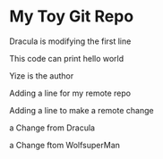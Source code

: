 # My Toy Git Repo

Dracula is modifying the first line

This code can print hello world

Yize is the author

Adding a line for my remote repo

Adding a line to make a remote change

a Change from Dracula

a Change ftom WolfsuperMan
